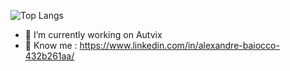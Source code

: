 ![Top Langs](https://github-readme-stats.vercel.app/api/top-langs/?username=Alebaiocco&layout=compact)


- 🔭 I’m currently working on Autvix
- 💬 Know me : https://www.linkedin.com/in/alexandre-baiocco-432b261aa/
